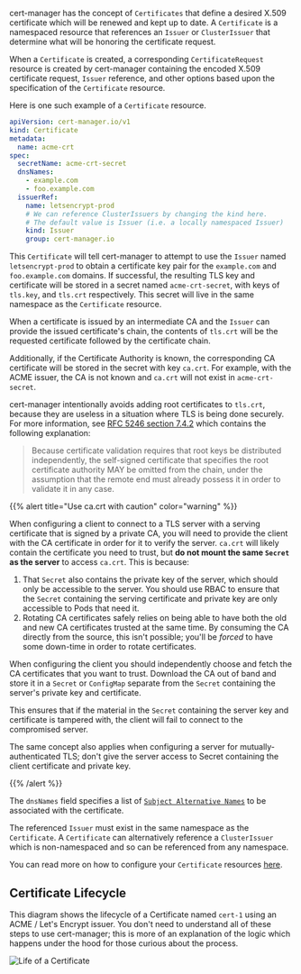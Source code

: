 cert-manager has the concept of `Certificates` that define a desired X.509
certificate which will be renewed and kept up to date. A `Certificate` is a
namespaced resource that references an `Issuer` or `ClusterIssuer` that
determine what will be honoring the certificate request.

When a `Certificate` is created, a corresponding `CertificateRequest` resource
is created by cert-manager containing the encoded X.509 certificate request,
`Issuer` reference, and other options based upon the specification of the
`Certificate` resource.

Here is one such example of a `Certificate` resource.

```yaml
apiVersion: cert-manager.io/v1
kind: Certificate
metadata:
  name: acme-crt
spec:
  secretName: acme-crt-secret
  dnsNames:
    - example.com
    - foo.example.com
  issuerRef:
    name: letsencrypt-prod
    # We can reference ClusterIssuers by changing the kind here.
    # The default value is Issuer (i.e. a locally namespaced Issuer)
    kind: Issuer
    group: cert-manager.io
```

This `Certificate` will tell cert-manager to attempt to use the `Issuer` named
`letsencrypt-prod` to obtain a certificate key pair for the `example.com` and
`foo.example.com` domains. If successful, the resulting TLS key and certificate
will be stored in a secret named `acme-crt-secret`, with keys of `tls.key`, and
`tls.crt` respectively. This secret will live in the same namespace as the
`Certificate` resource.

When a certificate is issued by an intermediate CA and the `Issuer` can provide
the issued certificate's chain, the contents of `tls.crt` will be the requested
certificate followed by the certificate chain.

Additionally, if the Certificate Authority is known, the corresponding CA
certificate will be stored in the secret with key `ca.crt`. For example, with
the ACME issuer, the CA is not known and `ca.crt` will not exist in
`acme-crt-secret`.

cert-manager intentionally avoids adding root certificates to `tls.crt`, because
they are useless in a situation where TLS is being done securely. For more
information, see
[RFC 5246 section 7.4.2](https://datatracker.ietf.org/doc/html/rfc5246#section-7.4.2)
which contains the following explanation:

> Because certificate validation requires that root keys be distributed
> independently, the self-signed certificate that specifies the root certificate
> authority MAY be omitted from the chain, under the assumption that the remote
> end must already possess it in order to validate it in any case.

{{% alert title="Use ca.crt with caution" color="warning" %}}

When configuring a client to connect to a TLS server with a serving certificate
that is signed by a private CA, you will need to provide the client with the CA
certificate in order for it to verify the server. `ca.crt` will likely contain
the certificate you need to trust, but **do not mount the same `Secret` as the
server** to access `ca.crt`. This is because:

1. That `Secret` also contains the private key of the server, which should only
   be accessible to the server. You should use RBAC to ensure that the `Secret`
   containing the serving certificate and private key are only accessible to
   Pods that need it.
2. Rotating CA certificates safely relies on being able to have both the old and
   new CA certificates trusted at the same time. By consuming the CA directly
   from the source, this isn't possible; you'll be _forced_ to have some
   down-time in order to rotate certificates.

When configuring the client you should independently choose and fetch the CA
certificates that you want to trust. Download the CA out of band and store it in
a `Secret` or `ConfigMap` separate from the `Secret` containing the server's
private key and certificate.

This ensures that if the material in the `Secret` containing the server key and
certificate is tampered with, the client will fail to connect to the compromised
server.

The same concept also applies when configuring a server for
mutually-authenticated TLS; don't give the server access to Secret containing
the client certificate and private key.

{{% /alert %}}

The `dnsNames` field specifies a list of
[`Subject Alternative Names`](https://en.wikipedia.org/wiki/Subject_Alternative_Name)
to be associated with the certificate.

The referenced `Issuer` must exist in the same namespace as the `Certificate`. A
`Certificate` can alternatively reference a `ClusterIssuer` which is
non-namespaced and so can be referenced from any namespace.

You can read more on how to configure your `Certificate` resources
[here](../../usage/certificate/).

## Certificate Lifecycle

This diagram shows the lifecycle of a Certificate named `cert-1` using an ACME /
Let's Encrypt issuer. You don't need to understand all of these steps to use
cert-manager; this is more of an explanation of the logic which happens under
the hood for those curious about the process.

![Life of a Certificate](/images/letsencrypt-flow-cert-manager.png)
